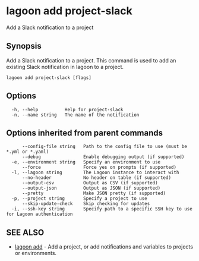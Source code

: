 # lagoon add project-slack

Add a Slack notification to a project

## Synopsis

Add a Slack notification to a project. This command is used to add an existing Slack notification in lagoon to a project.

```text
lagoon add project-slack [flags]
```

## Options

```text
  -h, --help          Help for project-slack
  -n, --name string   The name of the notification
```

## Options inherited from parent commands

```text
      --config-file string   Path to the config file to use (must be *.yml or *.yaml)
      --debug                Enable debugging output (if supported)
  -e, --environment string   Specify an environment to use
      --force                Force yes on prompts (if supported)
  -l, --lagoon string        The Lagoon instance to interact with
      --no-header            No header on table (if supported)
      --output-csv           Output as CSV (if supported)
      --output-json          Output as JSON (if supported)
      --pretty               Make JSON pretty (if supported)
  -p, --project string       Specify a project to use
      --skip-update-check    Skip checking for updates
  -i, --ssh-key string       Specify path to a specific SSH key to use for Lagoon authentication
```

## SEE ALSO

* [lagoon add](lagoon_add.md)     - Add a project, or add notifications and variables to projects or environments.

